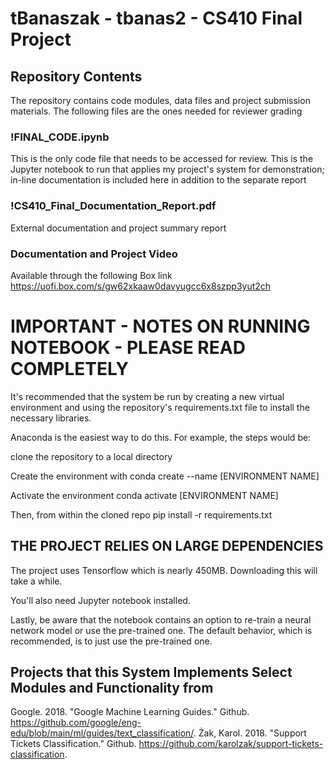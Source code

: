 # tBanaszak - tbanas2 - CS410 Final Project

## Repository Contents
The repository contains code modules, data files and project submission materials. The following files are the ones needed for reviewer grading

### !FINAL_CODE.ipynb
This is the only code file that needs to be accessed for review. This is the Jupyter notebook to run that applies my project's system for demonstration; in-line documentation is included here in addition to the separate report

### !CS410_Final_Documentation_Report.pdf
External documentation and project summary report

### Documentation and Project Video 
Available through the following Box link
https://uofi.box.com/s/gw62xkaaw0davyugcc6x8szpp3yut2ch

# IMPORTANT - NOTES ON RUNNING NOTEBOOK - PLEASE READ COMPLETELY
It's recommended that the system be run by creating a new virtual environment and using the repository's requirements.txt file to install the necessary libraries.

Anaconda is the easiest way to do this. For example, the steps would be:

clone the repository to a local directory

Create the environment with
conda create --name [ENVIRONMENT NAME]

Activate the environment
conda activate [ENVIRONMENT NAME]

Then, from within the cloned repo
pip install -r requirements.txt 

## THE PROJECT RELIES ON LARGE DEPENDENCIES 
The project uses Tensorflow which is nearly 450MB. Downloading this will take a while.

You'll also need Jupyter notebook installed.

Lastly, be aware that the notebook contains an option to re-train a neural network model or use the pre-trained one. The default behavior, which is recommended, is to just use the pre-trained one.


## Projects that this System Implements Select Modules and Functionality from
Google. 2018. "Google Machine Learning Guides." Github. https://github.com/google/eng-edu/blob/main/ml/guides/text_classification/.
Żak, Karol. 2018. "Support Tickets Classification." Github. https://github.com/karolzak/support-tickets-classification.


